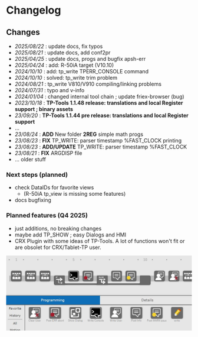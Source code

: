 
# Changelog
## Changes
- *2025/08/22* : update docs, fix typos
- *2025/08/21* : update docs, add conf2pr
- *2025/04/25* : update docs, progs and bugfix apsh-err
- *2025/04/24* : add: R-50iA target (V10.10)
- *2024/10/10* : add: tp_write TPERR_CONSOLE command
- *2024/10/10* : solved: tp_write trim problem 
- *2024/08/21* : tp_write V810/V910 compiling/linking problems
- *2024/07/31* : typo and v-info
- *2024/01/04* : changed internal tool chain ; update friex-browser (bug)
- *2023/10/18* : **TP-Tools 1.1.48 release: translations and local Register support ; binary assets**
- *23/09/20* : **TP-Tools 1.1.44 pre release: translations and local Register support**
- ...
- *23/08/24* : **ADD** New folder **2REG** simple math progs 
- *23/08/23* : **FIX** TP_WRITE: parser timestamp %FAST_CLOCK printing
- *23/08/23* : **ADD/UPDATE** TP_WRITE: parser timestamp %FAST_CLOCK
- *23/08/21* : **FIX** ARGDISP file 
- ... older stuff

### Next steps (planned)
-  check DataIDs for favorite views
    - (R-50iA  tp_view is missing some features)
-  docs bugfixing

### Planned features  (Q4 2025)
- just additions, no breaking changes
- maybe add TP_SHOW ; easy Dialogs and HMI
- CRX Plugin with some ideas of TP-Tools. 
    A lot of functions won't fit or are obsolet for CRX/Tablet-TP user.

![CRX_PlugIn_Brainstorm1](assets/CRX_PlugIn_Brainstorm1.JPG)

